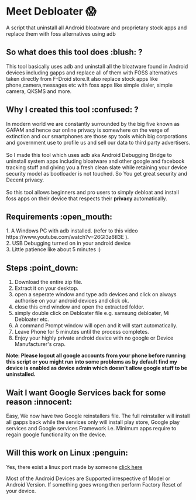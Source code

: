 # Meet Debloater :scream:
A script that uninstall all Android bloatware and proprietary stock apps and replace them with foss alternatives using adb


<h2> So what does this tool does :blush: ? </h2>
 This tool basically uses adb and uninstall all the bloatware found in Android devices including gapps and replace all of them
 with FOSS alternatives taken directly from F-Droid store.It also replace stock apps like phone,camera,messages etc with foss apps 
 like simple dialer, simple camera, QKSMS and more.

<h2> Why I created this tool :confused: ? </h2>
 In modern world we are constantly surrounded by the big five known as GAFAM and hence
 our online privacy is somewhere on the verge of extinction and our smartphones are those spy tools which big corporations and
 government use to profile us and sell our data to third party advertisers.
 <br/>
 <br/>
 So I made this tool which uses adb aka Android Debugging Bridge 
 to uninstall system apps including bloatware and other google and facebook tracking stuff and giving you a fresh clean slate while
 retaining your device security model as bootloader is not touched. So You get great security and Decent privacy.
 <br />
 <br />
 So this tool allows
 beginners and pro users to simply debloat and install foss apps on their device that respects their <strong> privacy </strong>
 automatically.
 
<h2> Requirements :open_mouth:</h2>
 1. A Windows PC with adb installed. (refer to this video https://www.youtube.com/watch?v=26GI3z6tI3E ).<br>
 2. USB Debugging turned on in your android device <br>
 3. Little patience like about 5 minutes :) <br>
 
<h2> Steps :point_down:</h2>

1. Download the entire zip file.
2. Extract it on your desktop.
3. open a seperate window and type adb devices and click on always authorise on your android devices and click ok.
4. close this cmd window and open the extracted folder.
5. simply double click on Debloater file e.g. samsung debloater, Mi Debloater etc.
6. A command Prompt window will open and it will start automatically.
7. Leave Phone for 5 minutes until the process completes.
8. Enjoy your highly private android device with no google or Device Manufacturer's crap.

<strong>Note: Please logout all google accounts from your phone before running this script or you might run into some problems as by 
default find my device is enabled as device admin which doesn't allow google stuff to be uninstalled.</strong>

<h2> Wait I want Google Services back for some reason :innocent:</h2>
<p>
 Easy, We now have two Google reinstallers file. The full reinstaller will install all gapps back while the services only will install
 play store, Google play services and Google services Framework i.e. Minimum apps require to regain google functionality on the 
 device.
</p>

<h2> Will this work on Linux :penguin:</h2>
<p>
 Yes, there exist a linux port made by someone <a target="_blank" href="https://git.redxen.eu/novaburst-dev/android-debloater">click here</a>
</p>

<p> Most of the Android Devices are Supported irrespective of Model or Android Version. If something goes wrong then 
perform Factory Reset of your device. </p>
 

